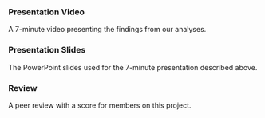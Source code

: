 ### Presentation Video

A 7-minute video presenting the findings from our analyses. 

### Presentation Slides

The PowerPoint slides used for the 7-minute presentation described above. 

### Review

A peer review with a score for members on this project. 
